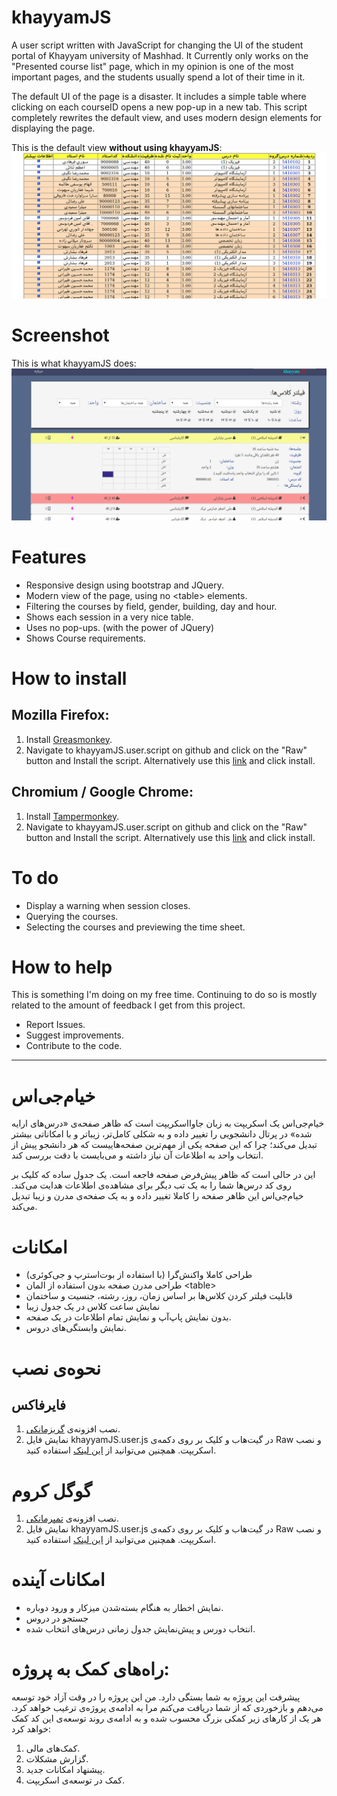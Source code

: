 # khayyamJS
A user script written with JavaScript for changing the UI of the student portal of Khayyam university of Mashhad. It Currently only works on the "Presented course list"  page, which in my opinion is one of the most important pages, and the students usually spend a lot of their time in it.

The default UI of the page is a disaster. It includes a simple table where clicking on each courseID opens a new pop-up in a new tab. This script completely rewrites the default view, and uses modern design elements for displaying the page.

This is the default view **without using khayyamJS**:
![Screenshot whithout using khayyamJS](screenshots/screenshot-NOTkhayyamJS.png?raw=true)
# Screenshot
This is what khayyamJS does:
![Screenshot using khayyamJS](screenshots/screenshot-khayyamJS.png?raw=true)

# Features
* Responsive design using bootstrap and JQuery.
* Modern view of the page, using no \<table\> elements.
* Filtering the courses by field, gender, building, day and hour.
* Shows each session in a very nice table.
* Uses no pop-ups. (with the power of JQuery)
* Shows Course requirements.

# How to install
## Mozilla Firefox:
1. Install [Greasmonkey](https://addons.mozilla.org/en-us/firefox/addon/greasemonkey/).
2. Navigate to khayyamJS.user.script on github and click on the "Raw" button and Install the script. Alternatively use this [link](khayyamJS.user.js?raw=true) and click install.

## Chromium / Google Chrome:
1. Install [Tampermonkey](https://chrome.google.com/webstore/detail/tampermonkey/dhdgffkkebhmkfjojejmpbldmpobfkfo).
2. Navigate to khayyamJS.user.script on github and click on the "Raw" button and Install the script. Alternatively use this [link](khayyamJS.user.js?raw=true) and click install.

# To do
* Display a warning when session closes.
* Querying the courses.
* Selecting the courses and previewing the time sheet.

# How to help
This is something I'm doing on my free time. Continuing to do so is mostly related to the amount of feedback I get from this project.
* Report Issues.
* Suggest improvements.
* Contribute to the code.

----
# خیام‌جی‌اس
خیام‌جی‌اس یک اسکریپت به زبان جاوااسکریپت است که ظاهر صفحه‌ی «درس‌های ارایه شده» در پرتال دانشجویی را تغییر داده و به شکلی کامل‌تر، زیباتر و با امکاناتی بیشتر تبدیل می‌کند؛ چرا که این صفحه یکی از مهم‌ترین صفحه‌هاییست که هر دانشجو پیش از انتخاب واحد به اطلاعات آن نیاز داشته و می‌بایست با دقت بررسی کند.

این در حالی است که ظاهر پیش‌فرض صفحه فاجعه است. یک جدول ساده که کلیک بر روی کد درس‌ها شما را به یک تب دیگر برای مشاهده‌ی اطلاعات هدایت می‌کند. خیام‌جی‌اس این ظاهر صفحه را کاملا تغییر داده و به یک صفحه‌ی مدرن و زیبا تبدیل می‌کند.

# امکانات
* طراحی کاملا واکنش‌گرا (با استفاده از بوت‌استرپ و جی‌کوئری)
* طراحی مدرن صفحه بدون استفاده از المان \<table\>
* قابلیت فیلتر کردن کلاس‌ها بر اساس زمان، روز، رشته، جنسیت و ساختمان
* نمایش ساعت کلاس در یک جدول زیبا
* بدون نمایش پاپ‌آپ و نمایش تمام اطلاعات در یک صفحه.
* نمایش وابستگی‌های دروس.

# نحوه‌ی نصب
## فایرفاکس
1. نصب افزونه‌‌ی [گریزمانکی](https://addons.mozilla.org/en-us/firefox/addon/greasemonkey/).
2. نمایش فایل khayyamJS.user.js در گیت‌هاب و کلیک بر روی دکمه‌ی Raw و نصب اسکریپت. همچنین می‌توانید از [این لینک](khayyamJS.user.js?raw=true) استفاده کنید.

# گوگل کروم
1. نصب افزونه‌ی [تمپرمانکی](https://chrome.google.com/webstore/detail/tampermonkey/dhdgffkkebhmkfjojejmpbldmpobfkfo).
2. نمایش فایل khayyamJS.user.js در گیت‌هاب و کلیک بر روی دکمه‌ی Raw و نصب اسکریپت. همچنین می‌توانید از [این لینک](khayyamJS.user.js?raw=true) استفاده کنید.

# امکانات آینده
* نمایش اخطار به هنگام بسته‌شدن میزکار و ورود دوباره.
* جستجو در دروس
* انتخاب دورس و پیش‌نمایش جدول زمانی درس‌های انتخاب شده.

# راه‌های کمک به پروژه:
پیشرفت این پروژه به شما بستگی دارد. من این پروژه را در وقت آزاد خود توسعه می‌دهم و بازخوردی که از شما دریافت می‌کنم مرا به ادامه‌ی پروژه‌ی ترغیب خواهد کرد.
هر یک از کارهای زیر کمکی بزرگ محسوب شده و به ادامه‌ی روند توسعه‌ی این کد کمک خواهد کرد:

1. کمک‌های مالی.
2. گزارش مشکلات.
3. پیشنهاد امکانات جدید.
4. کمک در توسعه‌ی اسکریپت.
